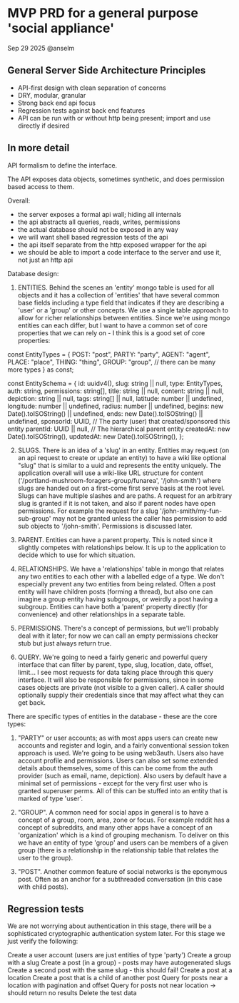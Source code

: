 
# MVP PRD for a general purpose 'social appliance'

Sep 29 2025 @anselm

## General Server Side Architecture Principles

- API-first design with clean separation of concerns
- DRY, modular, granular
- Strong back end api focus
- Regression tests against back end features
- API can be run with or without http being present; import and use directly if desired

## In more detail

API formalism to define the interface.

The API exposes data objects, sometimes synthetic, and does permission based access to them.

Overall:

- the server exposes a formal api wall; hiding all internals
- the api abstracts all queries, reads, writes, permissions
- the actual database should not be exposed in any way
- we will want shell based regression tests of the api
- the api itself separate from the http exposed wrapper for the api
- we should be able to import a code interface to the server and use it, not just an http api

Database design:

1) ENTITIES. Behind the scenes an 'entity' mongo table is used for all objects and it has a collection of 'entities' that have several common base fields including a type field that indicates if they are describing a 'user' or a 'group' or other concepts. We use a single table approach to allow for richer relationships between entities. Since we're using mongo entities can each differ, but I want to have a common set of core properties that we can rely on - I think this is a good set of core properties:

const EntityTypes = {
  POST: "post",
  PARTY: "party",
  AGENT: "agent",
  PLACE: "place",
  THING: "thing",
  GROUP: "group",
  // there can be many more types
} as const;

const EntitySchema = {
  id: uuidv4(),
  slug: string || null,
  type: EntityTypes,
  auth: string,
  permissions: string[],
  title: string || null,
  content: string || null,
  depiction: string || null,
  tags: string[] || null,
  latitude: number || undefined,
  longitude: number || undefined,
  radius: number || undefined,
  begins: new Date().toISOString() || undefined,
  ends: new Date().toISOString() || undefined,
  sponsorId: UUID,  // The party (user) that created/sponsored this entity
  parentId: UUID || null,  // The hierarchical parent entity
  createdAt: new Date().toISOString(),
  updatedAt: new Date().toISOString(),
};

2) SLUGS. There is an idea of a 'slug' in an entity. Entities may request (on an api request to create or update an entity) to have a wiki like optional "slug" that is similar to a uuid and represents the entity uniquely. The application overall will use a wiki-like URL structure for content ('/portland-mushroom-foragers-group/funarea', '/john-smith') where slugs are handed out on a first-come first serve basis at the root level. Slugs can have multiple slashes and are paths. A request for an arbitrary slug is granted if it is not taken, and also if parent nodes have open permissions. For example the request for a slug '/john-smith/my-fun-sub-group' may not be granted unless the caller has permission to add sub objects to '/john-smith'. Permissions is discussed later.

3) PARENT. Entities can have a parent property. This is noted since it slightly competes with relationships below. It is up to the application to decide which to use for which situation.

4) RELATIONSHIPS. We have a 'relationships' table in mongo that relates any two entities to each other with a labelled edge of a type. We don't especially prevent any two entities from being related. Often a post entity will have children posts (forming a thread), but also one can imagine a group entity having subgroups, or weirdly a post having a subgroup. Entities can have both a 'parent' property directly (for convenience) and other relationships in a separate table.

5) PERMISSIONS. There's a concept of permissions, but we'll probably deal with it later; for now we can call an empty permissions checker stub but just always return true.

6) QUERY. We're going to need a fairly generic and powerful query interface that can filter by parent, type, slug, location, date, offset, limit... I see most requests for data taking place through this query interface. It will also be responsible for permissions, since in some cases objects are private (not visible to a given caller). A caller should optionally supply their credentials since that may affect what they can get back.

There are specific types of entities in the database - these are the core types:

1) "PARTY" or user accounts; as with most apps users can create new accounts and register and login, and a fairly conventional session token approach is used. We're going to be using web3auth. Users also have account profile and permissions. Users can also set some extended details about themselves, some of this can be come from the auth provider (such as email, name, depiction). Also users by default have a minimal set of permissions - except for the very first user who is granted superuser perms. All of this can be stuffed into an entity that is marked of type 'user'.

2) "GROUP". A common need for social apps in general is to have a concept of a group, room, area, zone or focus. For example reddit has a concept of subreddits, and many other apps have a concept of an 'organization' which is a kind of grouping mechanism. To deliver on this we have an entity of type 'group' and users can be members of a given group (there is a relationship in the relationship table that relates the user to the group).

3) "POST". Another common feature of social networks is the eponymous post. Often as an anchor for a subthreaded conversation (in this case with child posts).

## Regression tests

We are not worrying about authentication in this stage, there will be a sophisticated cryptographic authentication system later. For this stage we just verify the following:

Create a user account (users are just entities of type 'party')
Create a group with a slug
Create a post (in a group) - posts may have autogenerated slugs
Create a second post with the same slug - this should fail!
Create a post at a location
Create a post that is a child of another post
Query for posts near a location with pagination and offset
Query for posts not near location -> should return no results
Delete the test data
